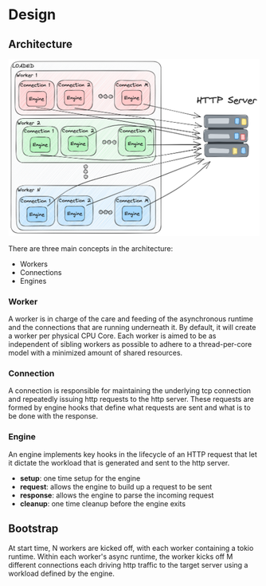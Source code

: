 # Design

## Architecture

![](loaded-arch.png)

There are three main concepts in the architecture:

- Workers
- Connections
- Engines

### Worker

A worker is in charge of the care and feeding of the asynchronous runtime and the connections that are running underneath it. By default, it will create a worker per physical CPU Core. Each worker is aimed to be as independent of sibling workers as possible to adhere to a thread-per-core model with a minimized amount of shared resources.

### Connection

A connection is responsible for maintaining the underlying tcp connection and repeatedly issuing http requests to the http server. These requests are formed by engine hooks that define what requests are sent and what is to be done with the response.

### Engine

An engine implements key hooks in the lifecycle of an HTTP request that let it dictate the workload that is generated and sent to the http server. 

- **setup**: one time setup for the engine
- **request**: allows the engine to build up a request to be sent
- **response**: allows the engine to parse the incoming request
- **cleanup**: one time cleanup before the engine exits

## Bootstrap

At start time, N workers are kicked off, with each worker containing a tokio runtime. Within each worker's async runtime, the worker kicks off M different connections each driving http traffic to the target server using a workload defined by the engine.